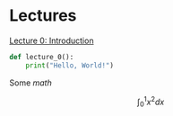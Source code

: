 # Lectures

[Lecture 0: Introduction](Lectures/Lecture0.md)
```python 
def lecture_0():
    print("Hello, World!")
```

Some $math$

$$
\int_0^1 x^2 dx
$$
